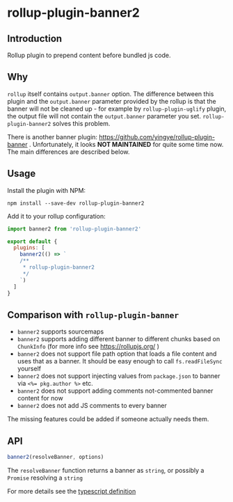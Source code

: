 # rollup-plugin-banner2

## Introduction

Rollup plugin to prepend content before bundled js code.

## Why

`rollup` itself contains `output.banner` option.
The difference between this plugin and the `output.banner` parameter provided by the rollup is that the banner will not be cleaned up - for example by `rollup-plugin-uglify` plugin, the output file will not contain the `output.banner` parameter you set. `rollup-plugin-banner2` solves this problem.

There is another banner plugin: https://github.com/yingye/rollup-plugin-banner . Unfortunately, it looks **NOT MAINTAINED** for quite some time now. The main differences are described below.

## Usage

Install the plugin with NPM:

```
npm install --save-dev rollup-plugin-banner2
```

Add it to your rollup configuration:

```js
import banner2 from 'rollup-plugin-banner2'

export default {
  plugins: [
    banner2(() => `
    /**
     * rollup-plugin-banner2
     */
    `)
  ]
}

```

## Comparison with `rollup-plugin-banner`
- `banner2` supports sourcemaps
- `banner2` supports adding different banner to different chunks based on `ChunkInfo` (for more info see https://rollupjs.org/ )
- `banner2` does not support file path option that loads a file content and uses that as a banner. It should be easy enough to call `fs.readFileSync` yourself
- `banner2` does not support injecting values from `package.json` to banner via `<%= pkg.author %>` etc.
- `banner2` does not support adding comments not-commented banner content for now
- `banner2` does not add JS comments to every banner

The missing features could be added if someone actually needs them.

## API

```ts
banner2(resolveBanner, options)
```
The `resolveBanner` function returns a banner as `string`,
or possibly a `Promise` resolving a `string`

For more details see the [typescript definition](index.d.ts)
